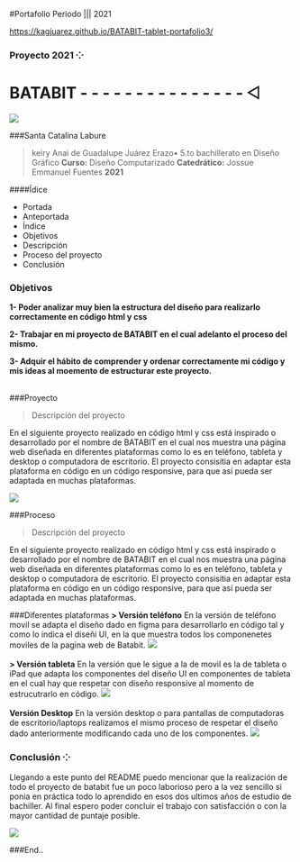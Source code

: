 #Portafolio Periodo ||| 2021 

https://kagjuarez.github.io/BATABIT-tablet-portafolio3/

### Proyecto 2021 ⁘

# BATABIT - - - - - - - - - - - - - - -  ⨞

<img src="https://images.unsplash.com/photo-1618389041494-8fab89c3f22b?ixid=MnwxMjA3fDB8MHxwaG90by1wYWdlfHx8fGVufDB8fHx8&ixlib=rb-1.2.1&auto=format&fit=crop&w=334&q=80">

###Santa Catalina Labure

> keiry Anai de Guadalupe Juárez Erazo•
> 5.to bachillerato en Diseño Gráfico
> **Curso:** Diseño Computarizado
> **Catedrático:** Jossue Emmanuel Fuentes
> **2021**

####Ídice 
                
+ Portada
+ Anteportada
+ Índice
+ Objetivos
+ Descripción
+ Proceso del proyecto
+ Conclusión

### Objetivos
**1- Poder analizar muy bien la estructura del diseño para realizarlo correctamente en código html y css**

**2- Trabajar en mi proyecto de BATABIT en el cual adelanto el proceso del mismo.**

**3- Adquir el hábito de comprender y ordenar correctamente mi código y mis ideas al moemento de estructurar este proyecto.**
<br> 
<br/>

###Proyecto

> Descripción del proyecto

En el siguiente proyecto realizado en  código html y css está inspirado o desarrollado por el nombre de BATABIT en el cual nos muestra una página web diseñada en diferentes plataformas como lo es en teléfono, tableta y desktop o computadora de escritorio.  El proyecto consisitia en adaptar esta plataforma en código en un código responsive, para que así pueda ser adaptada en muchas plataformas.

<img src="https://static.platzi.com/media/porfilio/batatabit_bcfd63bd-620c-41a1-835e-dc886efc325b.png">

###Proceso 

> Descripción del proyecto

En el siguiente proyecto realizado en  código html y css está inspirado o desarrollado por el nombre de BATABIT en el cual nos muestra una página web diseñada en diferentes plataformas como lo es en teléfono, tableta y desktop o computadora de escritorio.  El proyecto consisitia en adaptar esta plataforma en código en un código responsive, para que así pueda ser adaptada en muchas plataformas.

###Diferentes plataformas
**> Versión teléfono**
En la versión de teléfono movil se adapta el diseño dado en figma para desarrollarlo en código tal y como lo indica el diseñi UI, en la que muestra todos los componenetes moviles de la pagina web de Batabit.
<img src="https://repository-images.githubusercontent.com/307003855/85e21580-163b-11eb-9324-bfc32d17157f">
<br>
<br/>
**> Versión tableta**
En la versión que le sigue a la de movil es la de tableta o iPad que adapta los componentes del diseño UI en componentes de tableta en el cual hay que respetar con diseño responsive al momento de estrucutrarlo en código.
<img src="https://thumbs.cdn.mdstrm.com/thumbs/512e13acaca1ebcd2f000279/thumb_5f58e495848981090548bc56_5f58e495848981090548bc62_29s.jpg">
<br>
<br/>
**Versión Desktop**
En la versión desktop o para pantallas de computadoras de escritorio/laptops realizamos el mismo proceso de respetar el diseño dado anteriormente modificando cada uno de los componentes.
<img src="https://static.platzi.com/media/porfilio/andresparragogithubio_landing-page-batatabit_ipad-pro_9c0b8d97-3cb1-408b-a9ff-daf8d4026.png">

### Conclusión ⁘
Llegando a este punto del README puedo mencionar que la realización de todo el proyecto de batabit fue un poco laborioso pero a la vez sencillo si ponia en práctica todo lo aprendido en esos dos ultimos años de estudio de bachiller. Al final espero poder concluir el trabajo con satisfacción o con la mayor cantidad de puntaje posible.

<img src="https://i.pinimg.com/564x/be/56/84/be56845e983449c1b1c5160dbd1158a2.jpg">








###End..
